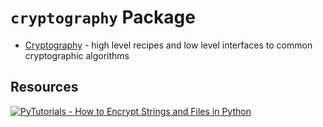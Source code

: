 
# `cryptography` Package 

- [Cryptography](https://cryptography.io/en/latest/) - high level recipes and low level interfaces to common cryptographic algorithms

## Resources

[![PyTutorials - How to Encrypt Strings and Files in Python](https://img.youtube.com/vi/H8t4DJ3Tdrg/maxresdefault.jpg)](https://youtu.be/H8t4DJ3Tdrg)
